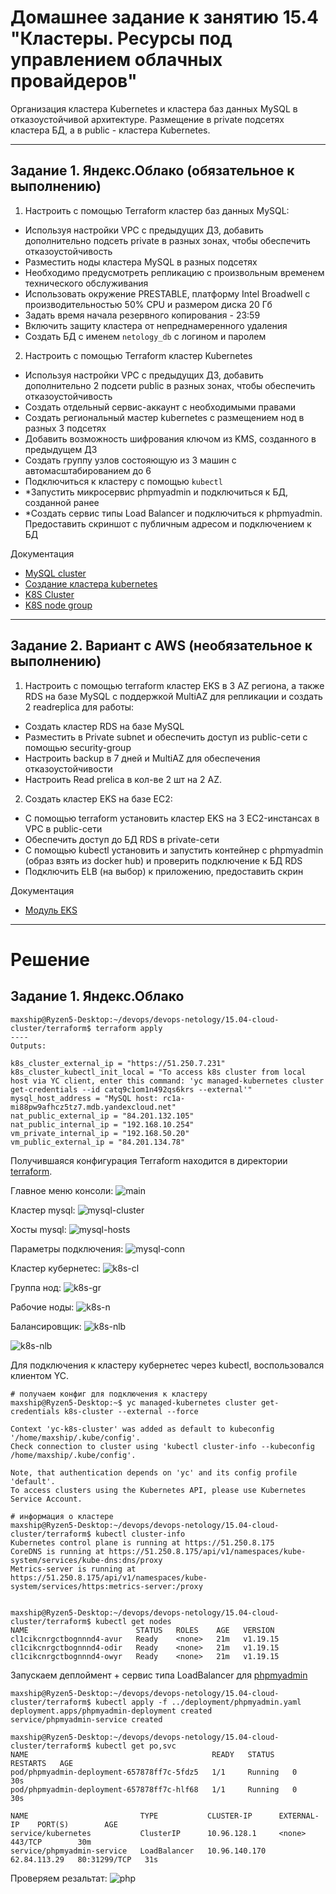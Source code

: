 # Домашнее задание к занятию 15.4 "Кластеры. Ресурсы под управлением облачных провайдеров"

Организация кластера Kubernetes и кластера баз данных MySQL в отказоустойчивой архитектуре.
Размещение в private подсетях кластера БД, а в public - кластера Kubernetes.

---
## Задание 1. Яндекс.Облако (обязательное к выполнению)

1. Настроить с помощью Terraform кластер баз данных MySQL:
- Используя настройки VPC с предыдущих ДЗ, добавить дополнительно подсеть private в разных зонах, чтобы обеспечить отказоустойчивость 
- Разместить ноды кластера MySQL в разных подсетях
- Необходимо предусмотреть репликацию с произвольным временем технического обслуживания
- Использовать окружение PRESTABLE, платформу Intel Broadwell с производительностью 50% CPU и размером диска 20 Гб
- Задать время начала резервного копирования - 23:59
- Включить защиту кластера от непреднамеренного удаления
- Создать БД с именем `netology_db` c логином и паролем

2. Настроить с помощью Terraform кластер Kubernetes
- Используя настройки VPC с предыдущих ДЗ, добавить дополнительно 2 подсети public в разных зонах, чтобы обеспечить отказоустойчивость
- Создать отдельный сервис-аккаунт с необходимыми правами 
- Создать региональный мастер kubernetes с размещением нод в разных 3 подсетях
- Добавить возможность шифрования ключом из KMS, созданного в предыдущем ДЗ
- Создать группу узлов состояющую из 3 машин с автомасштабированием до 6
- Подключиться к кластеру с помощью `kubectl`
- *Запустить микросервис phpmyadmin и подключиться к БД, созданной ранее
- *Создать сервис типы Load Balancer и подключиться к phpmyadmin. Предоставить скриншот с публичным адресом и подключением к БД

Документация
- [MySQL cluster](https://registry.terraform.io/providers/yandex-cloud/yandex/latest/docs/resources/mdb_mysql_cluster)
- [Создание кластера kubernetes](https://cloud.yandex.ru/docs/managed-kubernetes/operations/kubernetes-cluster/kubernetes-cluster-create)
- [K8S Cluster](https://registry.terraform.io/providers/yandex-cloud/yandex/latest/docs/resources/kubernetes_cluster)
- [K8S node group](https://registry.terraform.io/providers/yandex-cloud/yandex/latest/docs/resources/kubernetes_node_group)
--- 
## Задание 2. Вариант с AWS (необязательное к выполнению)

1. Настроить с помощью terraform кластер EKS в 3 AZ региона, а также RDS на базе MySQL с поддержкой MultiAZ для репликации и создать 2 readreplica для работы:
- Создать кластер RDS на базе MySQL
- Разместить в Private subnet и обеспечить доступ из public-сети c помощью security-group
- Настроить backup в 7 дней и MultiAZ для обеспечения отказоустойчивости
- Настроить Read prelica в кол-ве 2 шт на 2 AZ.

2. Создать кластер EKS на базе EC2:
- С помощью terraform установить кластер EKS на 3 EC2-инстансах в VPC в public-сети
- Обеспечить доступ до БД RDS в private-сети
- С помощью kubectl установить и запустить контейнер с phpmyadmin (образ взять из docker hub) и проверить подключение к БД RDS
- Подключить ELB (на выбор) к приложению, предоставить скрин

Документация
- [Модуль EKS](https://learn.hashicorp.com/tutorials/terraform/eks)

---

# Решение

## Задание 1. Яндекс.Облако 

```shell
maxship@Ryzen5-Desktop:~/devops/devops-netology/15.04-cloud-cluster/terraform$ terraform apply
----
Outputs:

k8s_cluster_external_ip = "https://51.250.7.231"
k8s_cluster_kubectl_init_local = "To access k8s cluster from local host via YC client, enter this command: 'yc managed-kubernetes cluster get-credentials --id catq9c1om1n492qs6krs --external'"
mysql_host_address = "MySQL host: rc1a-mi88pw9afhcz5tz7.mdb.yandexcloud.net"
nat_public_external_ip = "84.201.132.105"
nat_public_internal_ip = "192.168.10.254"
vm_private_internal_ip = "192.168.50.20"
vm_public_external_ip = "84.201.134.78"

```

Получившаяся конфигурация Terraform находится в директории [terraform](./terraform).

Главное меню консоли:
![main](./img/15.04-main.png)

Кластер mysql:
![mysql-cluster](./img/15.04-mysql-cluster.png)

Хосты mysql:
![mysql-hosts](./img/15.04-mysql-hosts.png)

Параметры подключения:
![mysql-conn](./img/15.04-mysql-connect.png)

Кластер кубернетес:
![k8s-cl](./img/15.04-k8s-cluster.png)

Группа нод:
![k8s-gr](./img/15.04-k8s-node-group.png)

Рабочие ноды:
![k8s-n](./img/15.04-k8s-nodes.png)

Балансировщик:
![k8s-nlb](./img/15.04-lb-phpmyadmin.png)

![k8s-nlb](./img/15.04-phpmyadm-svc.png)



Для подключения к кластеру кубернетес через kubectl, воспользовался клиентом YC.

```shell
# получаем конфиг для подключения к кластеру
maxship@Ryzen5-Desktop:~$ yc managed-kubernetes cluster get-credentials k8s-cluster --external --force

Context 'yc-k8s-cluster' was added as default to kubeconfig '/home/maxship/.kube/config'.
Check connection to cluster using 'kubectl cluster-info --kubeconfig /home/maxship/.kube/config'.

Note, that authentication depends on 'yc' and its config profile 'default'.
To access clusters using the Kubernetes API, please use Kubernetes Service Account.

# информация о кластере
maxship@Ryzen5-Desktop:~/devops/devops-netology/15.04-cloud-cluster/terraform$ kubectl cluster-info
Kubernetes control plane is running at https://51.250.8.175
CoreDNS is running at https://51.250.8.175/api/v1/namespaces/kube-system/services/kube-dns:dns/proxy
Metrics-server is running at https://51.250.8.175/api/v1/namespaces/kube-system/services/https:metrics-server:/proxy


maxship@Ryzen5-Desktop:~/devops/devops-netology/15.04-cloud-cluster/terraform$ kubectl get nodes
NAME                        STATUS   ROLES    AGE   VERSION
cl1cikcnrgctbognnnd4-avur   Ready    <none>   21m   v1.19.15
cl1cikcnrgctbognnnd4-odir   Ready    <none>   21m   v1.19.15
cl1cikcnrgctbognnnd4-owyr   Ready    <none>   21m   v1.19.15
```

Запускаем деплоймент + сервис типа LoadBalancer для [phpmyadmin](./deployment/phpmyadmin.yaml)

```shell
maxship@Ryzen5-Desktop:~/devops/devops-netology/15.04-cloud-cluster/terraform$ kubectl apply -f ../deployment/phpmyadmin.yaml 
deployment.apps/phpmyadmin-deployment created
service/phpmyadmin-service created

maxship@Ryzen5-Desktop:~/devops/devops-netology/15.04-cloud-cluster/terraform$ kubectl get po,svc
NAME                                         READY   STATUS    RESTARTS   AGE
pod/phpmyadmin-deployment-657878ff7c-5fdz5   1/1     Running   0          30s
pod/phpmyadmin-deployment-657878ff7c-hlf68   1/1     Running   0          30s

NAME                         TYPE           CLUSTER-IP      EXTERNAL-IP    PORT(S)        AGE
service/kubernetes           ClusterIP      10.96.128.1     <none>         443/TCP        30m
service/phpmyadmin-service   LoadBalancer   10.96.140.170   62.84.113.29   80:31299/TCP   31s
```

Проверяем резальтат:
![php](./img/15.04-phpmyadmin.png)
